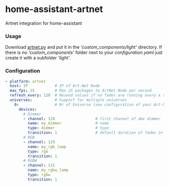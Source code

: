 # home-assistant-artnet
Artnet integration for home-assistant

### Usage
Download [artnet.py](https://github.com/spacemanspiff2007/home-assistant-artnet/blob/master/artnet.py) and put it in the *'custom_components/light'* directory.
If there is no *'custom_components'* folder next to your *configuration.yaml* just create it with a subfolder *'light'*.

### Configuration
```yaml
- platform: artnet
  host: IP            # IP of Art-Net Node
  max_fps: 25         # Max 25 packages to ArtNet Node per second
  refresh_every: 120  # Resend values if no fades are running every x seconds, 0 disables automatic refresh
  universes:          # Support for multiple universes
    0:                # Nr of Universe (see configuration of your Art-Net Node)
      devices:
        # Dimmer
        - channel: 128                  # first channel of dmx dimmer
          name: my_dimmer               # name
          type: dimmer                  # type
          transition: 1                 # default duration of fades in sec
        # RGB
        - channel: 129
          name: my_rgb_lamp
          type: rgb
          transition: 1
        # RGBW
        - channel: 132
          name: my_rgbw_lamp
          type: rgbw
          transition: 1
```
